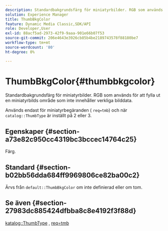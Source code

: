 ```yaml
---
description: Standardbakgrundsfärg för miniatyrbilder. RGB som används för att fylla ut en miniatyrbilds område som inte innehåller verkliga bilddata.
solution: Experience Manager
title: ThumbBkgColor
feature: Dynamic Media Classic,SDK/API
role: Developer,User
exl-id: 88acf5ad-2973-42f9-9aaa-901e66b07f53
source-git-commit: 206e4643e3926cb85b4be2189743578f88180be7
workflow-type: tm+mt
source-wordcount: '80'
ht-degree: 0%

---
```


# ThumbBkgColor{#thumbbkgcolor}

Standardbakgrundsfärg för miniatyrbilder. RGB som används för att fylla ut en miniatyrbilds område som inte innehåller verkliga bilddata.

Används endast för miniatyrbegäranden ( `req=tmb`) och när `catalog::ThumbType` är inställt på 2 eller 3.

## Egenskaper {#section-a73e82c950cc4319bc3bccec14764c25}

Färg.

## Standard {#section-b02bb56dda684ff9969806ce82ba00c2}

Ärvs från `default::ThumbBkgColor` om inte definierad eller om tom.

## Se även {#section-27983dc885424dfbba8c8e4192f3f88d}

[katalog::ThumbType](../../../../../is-api/image-catalog/image-serving-api-ref/c-image-catalog-reference/c-image-svg-data-reference/c-image-data-reference/r-thumbtype-cat.md#reference-41149ddffc8749cba2f8d9c8e2611e03) , [req=tmb](../../../../../is-api/http-ref/image-serving-api-ref/c-http-protocol-reference/c-command-reference/r-req/r-req.md#reference-907cdb4a97034db7ad94695f25552e76)
